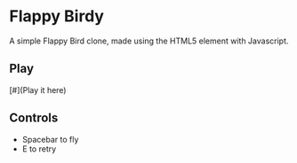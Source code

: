 # Flappy Birdy

A simple Flappy Bird clone, made using the HTML5 <canvas> element with Javascript.



## Play

[#](Play it here)



## Controls

* Spacebar to fly
* E to retry